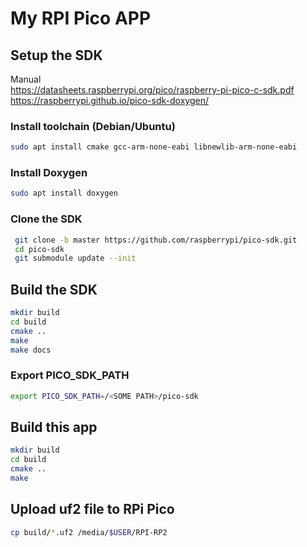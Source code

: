 # My RPI Pico APP

## Setup the SDK

Manual \
<https://datasheets.raspberrypi.org/pico/raspberry-pi-pico-c-sdk.pdf> \
<https://raspberrypi.github.io/pico-sdk-doxygen/>

### Install toolchain (Debian/Ubuntu)

```sh
sudo apt install cmake gcc-arm-none-eabi libnewlib-arm-none-eabi
```

### Install Doxygen

```sh
sudo apt install doxygen
```

### Clone the SDK

```sh
 git clone -b master https://github.com/raspberrypi/pico-sdk.git
 cd pico-sdk
 git submodule update --init
```

## Build the SDK

```sh
mkdir build
cd build
cmake ..
make
make docs
```

### Export PICO_SDK_PATH

```sh
export PICO_SDK_PATH=/<SOME PATH>/pico-sdk
```

## Build this app

```sh
mkdir build
cd build
cmake ..
make
```

## Upload uf2 file to RPi Pico

```sh
cp build/*.uf2 /media/$USER/RPI-RP2
```
